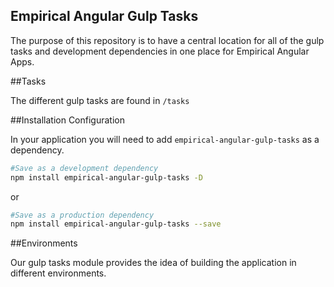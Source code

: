 Empirical Angular Gulp Tasks
----------------------------

The purpose of this repository is to have a central
location for all of the gulp tasks and development
dependencies in one place for Empirical Angular Apps.

##Tasks

The different gulp tasks are found in `/tasks`

##Installation Configuration

In your application you will need to add `empirical-angular-gulp-tasks`
as a dependency.

```bash
#Save as a development dependency
npm install empirical-angular-gulp-tasks -D
```

or

```bash
#Save as a production dependency
npm install empirical-angular-gulp-tasks --save
```


##Environments

Our gulp tasks module provides the idea of building
the application in different environments.
